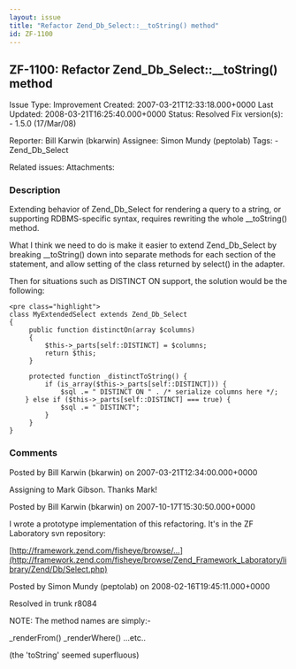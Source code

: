 ```yaml
---
layout: issue
title: "Refactor Zend_Db_Select::__toString() method"
id: ZF-1100
---
```


ZF-1100: Refactor Zend\_Db\_Select::\_\_toString() method
---------------------------------------------------------

 Issue Type: Improvement Created: 2007-03-21T12:33:18.000+0000 Last Updated: 2008-03-21T16:25:40.000+0000 Status: Resolved Fix version(s): - 1.5.0 (17/Mar/08)
 
 Reporter:  Bill Karwin (bkarwin)  Assignee:  Simon Mundy (peptolab)  Tags: - Zend\_Db\_Select
 
 Related issues: 
 Attachments: 
### Description

Extending behavior of Zend\_Db\_Select for rendering a query to a string, or supporting RDBMS-specific syntax, requires rewriting the whole \_\_toString() method.

What I think we need to do is make it easier to extend Zend\_Db\_Select by breaking \_\_toString() down into separate methods for each section of the statement, and allow setting of the class returned by select() in the adapter.

Then for situations such as DISTINCT ON support, the solution would be the following:

 
    <pre class="highlight">
    class MyExtendedSelect extends Zend_Db_Select 
    {
         public function distinctOn(array $columns)
         {
             $this->_parts[self::DISTINCT] = $columns;
             return $this;
         }
    
         protected function _distinctToString() {
             if (is_array($this->_parts[self::DISTINCT])) {
                 $sql .= " DISTINCT ON " . /* serialize columns here */;
        } else if ($this->_parts[self::DISTINCT] === true) {
                 $sql .= " DISTINCT";
             }
         }
    }


 

 

### Comments

Posted by Bill Karwin (bkarwin) on 2007-03-21T12:34:00.000+0000

Assigning to Mark Gibson. Thanks Mark!

 

 

Posted by Bill Karwin (bkarwin) on 2007-10-17T15:30:50.000+0000

I wrote a prototype implementation of this refactoring. It's in the ZF Laboratory svn repository:

[http://framework.zend.com/fisheye/browse/…](http://framework.zend.com/fisheye/browse/Zend_Framework_Laboratory/library/Zend/Db/Select.php)

 

 

Posted by Simon Mundy (peptolab) on 2008-02-16T19:45:11.000+0000

Resolved in trunk r8084

NOTE: The method names are simply:-

\_renderFrom() \_renderWhere() ...etc..

(the 'toString' seemed superfluous)

 

 
